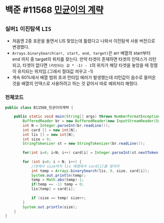# 백준 #11568 [민균이의 계략](https://www.acmicpc.net/problem/11568)
`실버1` `이진탐색` `LIS`
---
- 처음엔 2중 포문을 돌면서 LIS 찾았는데 틀렸다고 나와서 이진탐색 사용 버전으로 변경했다.
- `Arrays.binarySearch(arr, start, end, target)`은 arr 배열의 start부터 end 까지 중 target의 위치를 찾는다. 만약 타겟이 존재하면 타겟의 인덱스가 리턴되고, 타겟이 없다면 `(리턴되는 값 * -1) - 1`의 위치가 해당 타겟을 놓았을 때 정렬이 유지되는 위치임.(그래서 절대값 씌우고 -1)
- 계속 60%에서 배열 범위 초과 런타임 에러가 발생했는데 리턴값이 음수로 들어온 것을 배열의 인덱스로 사용하려고 하는 것 같아서 따로 예외처리 해줬다.

### 전체코드
```java
public class B11568_민균이의계략 {

	public static void main(String[] args) throws NumberFormatException, IOException {
		BufferedReader br = new BufferedReader(new InputStreamReader(System.in));
		int N = Integer.parseInt(br.readLine());
		int card [] = new int[N];
		int lis [] = new int[N];
		int size = 0;
		StringTokenizer st = new StringTokenizer(br.readLine());
		
		for(int i=0; i<N; i++) card[i] = Integer.parseInt(st.nextToken());
		
        for (int i=0; i < N; i++) {
        	//0에서 size까지 lis 배열에서 card[i]를 찾아라
            int temp = Arrays.binarySearch(lis, 0, size, card[i]);
            System.out.println(temp);
            temp = Math.abs(temp)-1;
            if(temp == -1) temp = 0;
            lis[temp] = card[i];
            
            if (size == temp) size++;
        }
        System.out.println(size);
	}
}
```
